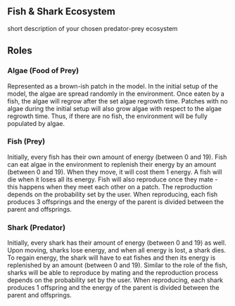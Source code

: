 ## Fish & Shark Ecosystem
short description of your chosen predator-prey ecosystem 

## Roles
### Algae (Food of Prey)
Represented as a brown-ish patch in the model. In the initial setup of the model, the algae are spread randomly in the environment. Once eaten by a fish, the algae will regrow after the set algae regrowth time. Patches with no algae during the initial setup will also grow algae with respect to the algae regrowth time. Thus, if there are no fish, the environment will be fully populated by algae.

### Fish (Prey)
Initially, every fish has their own amount of energy (between 0 and 19). Fish can eat algae in the environment to replenish their energy by an amount (between 0 and 19). When they move, it will cost them 1 energy. A fish will die when it loses all its energy. Fish will also reproduce once they mate - this happens when they meet each other on a patch. The reproduction depends on the probability set by the user. When reproducing, each fish produces 3 offsprings and the energy of the parent is divided between the parent and offsprings.

### Shark (Predator)
Initially, every shark has their amount of energy (between 0 and 19) as well. Upon moving, sharks lose energy, and when all energy is lost, a shark dies. To regain energy, the shark will have to eat fishes and then its energy is replenished by an amount (between 0 and 19). Similar to the role of the fish, sharks will be able to reproduce by mating and the reproduction process depends on the probability set by the user. When reproducing, each shark produces 1 offspring and the energy of the parent is divided between the parent and offsprings.
